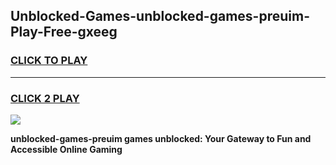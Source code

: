 
## Unblocked-Games-unblocked-games-preuim-Play-Free-gxeeg
<h3>
<a href="https://premium76.site?title=unblocked-games-preuim&ref=18A">CLICK TO PLAY</a></h3>
<hr>

<h3>
<a href="https://premium76.site?title=unblocked-games-preuim&ref=18A">CLICK 2 PLAY</a>
  
</h3>

<a href="https://premium76.site?title=unblocked-games-preuim&ref=18A"><img src="https://clearcache.store/games.png"></a>


**unblocked-games-preuim games unblocked: Your Gateway to Fun and Accessible Online Gaming**
